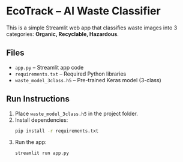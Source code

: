 # EcoTrack – AI Waste Classifier

This is a simple Streamlit web app that classifies waste images into 3 categories: **Organic, Recyclable, Hazardous**.

## Files
- `app.py` – Streamlit app code
- `requirements.txt` – Required Python libraries
- `waste_model_3class.h5` – Pre-trained Keras model (3-class)

## Run Instructions
1. Place `waste_model_3class.h5` in the project folder.
2. Install dependencies:
   ```bash
   pip install -r requirements.txt
   ```
3. Run the app:
   ```bash
   streamlit run app.py
   ```
